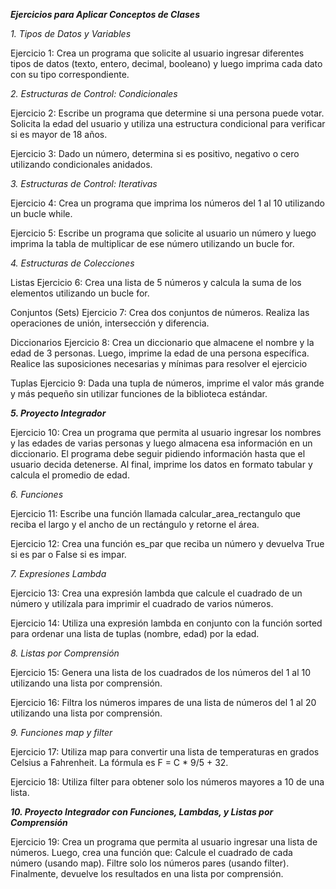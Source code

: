 ***Ejercicios para Aplicar Conceptos de Clases***

*1. Tipos de Datos y Variables*

Ejercicio 1:
Crea un programa que solicite al usuario ingresar diferentes tipos de datos (texto, entero, decimal, booleano) y luego imprima cada dato con su tipo correspondiente.

*2. Estructuras de Control: Condicionales*

Ejercicio 2:
Escribe un programa que determine si una persona puede votar. Solicita la edad del usuario y utiliza una estructura condicional para verificar si es mayor de 18 años.

Ejercicio 3:
Dado un número, determina si es positivo, negativo o cero utilizando condicionales anidados.

*3. Estructuras de Control: Iterativas*

Ejercicio 4:
Crea un programa que imprima los números del 1 al 10 utilizando un bucle while.

Ejercicio 5:
Escribe un programa que solicite al usuario un número y luego imprima la tabla de multiplicar de ese número utilizando un bucle for.

*4. Estructuras de Colecciones*

Listas Ejercicio 6:
Crea una lista de 5 números y calcula la suma de los elementos utilizando un bucle for.

Conjuntos (Sets) Ejercicio 7:
Crea dos conjuntos de números. Realiza las operaciones de unión, intersección y diferencia.

Diccionarios Ejercicio 8:
Crea un diccionario que almacene el nombre y la edad de 3 personas. Luego, imprime la edad de una persona específica.
Realice las suposiciones necesarias y mínimas para resolver el ejercicio

Tuplas Ejercicio 9:
Dada una tupla de números, imprime el valor más grande y más pequeño sin utilizar funciones de la biblioteca estándar.

***5. Proyecto Integrador***

Ejercicio 10:
Crea un programa que permita al usuario ingresar los nombres y las edades de varias personas y luego almacena esa información en un diccionario. El programa debe seguir pidiendo información hasta que el usuario decida detenerse. Al final, imprime los datos en formato tabular y calcula el promedio de edad.

*6. Funciones*

Ejercicio 11:
Escribe una función llamada calcular_area_rectangulo que reciba el largo y el ancho de un rectángulo y retorne el área.

Ejercicio 12:
Crea una función es_par que reciba un número y devuelva True si es par o False si es impar.

*7. Expresiones Lambda*

Ejercicio 13:
Crea una expresión lambda que calcule el cuadrado de un número y utilízala para imprimir el cuadrado de varios números.

Ejercicio 14:
Utiliza una expresión lambda en conjunto con la función sorted para ordenar una lista de tuplas (nombre, edad) por la edad.

*8. Listas por Comprensión*

Ejercicio 15:
Genera una lista de los cuadrados de los números del 1 al 10 utilizando una lista por comprensión.

Ejercicio 16:
Filtra los números impares de una lista de números del 1 al 20 utilizando una lista por comprensión.

*9. Funciones map y filter*

Ejercicio 17:
Utiliza map para convertir una lista de temperaturas en grados Celsius a Fahrenheit. La fórmula es F = C * 9/5 + 32.

Ejercicio 18:
Utiliza filter para obtener solo los números mayores a 10 de una lista.

***10. Proyecto Integrador con Funciones, Lambdas, y Listas por Comprensión***

Ejercicio 19:
Crea un programa que permita al usuario ingresar una lista de números. Luego, crea una función que:
Calcule el cuadrado de cada número (usando map).
Filtre solo los números pares (usando filter).
Finalmente, devuelve los resultados en una lista por comprensión.

